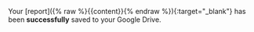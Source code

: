 Your [report]({% raw %}{{content}}{% endraw %}){:target="_blank"} has been __successfully__ saved to your Google Drive.